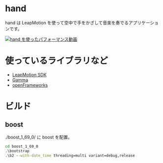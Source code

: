 # hand
hand は LeapMotion を使って空中で手をかざして音楽を奏でるアプリケーションです。

[![hand を使ったパフォーマンス動画](http://img.youtube.com/vi/tfDPjbvK638/0.jpg)]( https://www.youtube.com/watch?v=tfDPjbvK638&t=1394s )

# 使っているライブラリなど

- [ LeapMotion SDK ]( https://developer.leapmotion.com/ )
- [ Gamma ]( http://w2.mat.ucsb.edu/gamma/ )
- [ openFrameworks ]( http://openframeworks.cc )

# ビルド

## boost

./boost_1_69_0/ に boost を配置。

```bat
cd boost_1_69_0
.\bootstrap
.\b2 --with-date_time threading=multi variant=debug,release
```